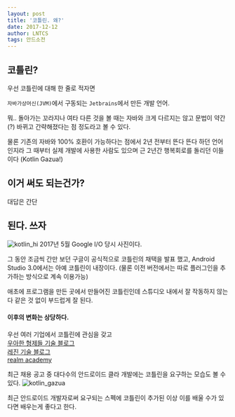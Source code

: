 ```yaml
---
layout: post
title: '코틀린. 왜?'
date: 2017-12-12
author: LNTCS
tags: 안드소전
---
```


## 코틀린?
우선 코틀린에 대해 한 줄로 적자면

`자바가상머신(JVM)`에서 구동되는 `Jetbrains`에서 만든 개발 언어.

뭐.. 돌아가는 꼬라지나 여타 다른 것을 볼 때는 자바와 크게 다르지는 않고 문법이 약간(?) 바뀌고 간략해졌다는 점 정도라고 볼 수 있다.

물론 기존의 자바와 100% 호환이 가능하다는 점에서 2년 전부터 뜬다 뜬다 하던 언어인지라 그 때부터 실제 개발에 사용한 사람도 있으며 근 2년간 행복회로를 돌리던 이들이다 (Kotlin Gazua!)

## 이거 써도 되는건가?

대답은 간단
## 된다. 쓰자

![kotlin_hi](http://do-you-know-yuna.kim/assets/img/171212/kotlin_hi.jpg)
2017년 5월 Google I/O 당시 사진이다.

그 동안 조금씩 간만 보던 구글이 공식적으로 코틀린의 채택을 발표 했고, Android Studio 3.0에서는 아예 코틀린이 내장이다.
(물론 이전 버전에서는 따로 플러그인을 추가하는 방식으로 계속 이용가능)

애초에 프로그램을 만든 곳에서 만들어진 코틀린인데 스튜디오 내에서 잘 작동하지 않는다 같은 것 없이 부드럽게 잘 된다.

#### 이후의 변화는 상당하다.
우선 여러 기업에서 코틀린에 관심을 갖고<br>
[우아한 형제들 기술 블로그](http://woowabros.github.io/experience/2017/07/18/introduction-to-kotlin-in-baeminfresh.html)<br>
[레진 기술 블로그](http://tech.lezhin.com/tags/kotlin/)<br>
[realm academy](https://academy.realm.io/kr/posts/kotlin-official-android-language/)

최근 채용 공고 중 대다수의 안드로이드 클라 개발에는 코틀린을 요구하는 모습도 볼 수 있다.
![kotlin_gazua](http://do-you-know-yuna.kim/assets/img/171212/gazua.png)

최근 안드로이드 개발자로써 요구되는 스펙에 코틀린이 추가된 이상 이를 배울 수가 있다면 배우는게 좋다고 한다.